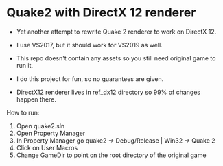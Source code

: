 # Quake2 with DirectX 12 renderer

- Yet another attempt to rewrite Quake 2 renderer to work on DirectX 12.

- I use VS2017, but it should work for VS2019 as well.

- This repo doesn't contain any assets so you still need original game to run it.

- I do this project for fun, so no guarantees are given.

- DirectX12 renderer lives in ref_dx12 directory so 99% of changes happen there.

How to run:
  1) Open quake2.sln
  2) Open Property Manager
  3) In Property Manager go quake2 -> Debug/Release | Win32 -> Quake 2
  4) Click on User Macros
  5) Change GameDir to point on the root directory of the original game
  
 
